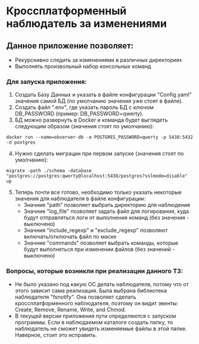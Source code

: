 # Кроссплатформенный наблюдатель за изменениями

## Данное приложение позволяет:

- Рекурснивно следить за изменениями в различных директориях
- Выполнять произвольный набор консольных команд

### Для запуска приложения:

1. Создать Базу Данных и указать в файле конфигурации "Config.yaml" значения самой БД (по умолчанию значения уже стоят в файле).
2. Создать файл ".env", где указать пароль БД с ключом DB_PASSWORD (пример: DB_PASSWORD=qwerty).
3. БД можно развернуть в Docker и команда будет выглядеть следующим образом (значения стоят по умолчанию):

```
docker run --name=observer-db -e POSTGRES_PASSWORD=qwerty -p 5438:5432 -d postgres
```

4. Нужно сделать миграции при первом запуске (значения стоят по умолчанию):

```
migrate -path ./schema -database "postgres://postgres:qwerty@localhost:5438/postgres?sslmode=disable" up
```

5. Теперь почти все готово, необходимо только указать некоторые значения для наблюдателя в файле конфигурации:
   - Значние "path" позволяет выбрать директорию для наблюдения
   - Значние "log_file" позволяет задать файл для логирования, куда будут отправляться логи от выполнения команд (без значения - выключено)
   - Значния "include_regexp" и "exclude_regexp" позволяют включать/отключать файл по маске
   - Значние "commands" позволяет выбрать команды, которые будут выполняться при изменении файлов (без значений - выключено)

### Вопросы, которые возникли при реализации данного ТЗ:

- Не было указано под какую ОС делать наблюдателя, потому что от этого зависит сама реализация. Была выбрана библиотека наблюдателя "fsnotify". Она позволяет сделать кроссплатформенного наблюдателя, поэтому он видит эвенты: Create, Remove, Rename, Write, and Chmod.
- В текущей версии приложения пути определяются с запуском программы. Если в наблюдаемом каталоге создать папку, то наблюдатель не сможет увидеть изменяемые файлы в этой папке. Наверное, стоит это исправить.
